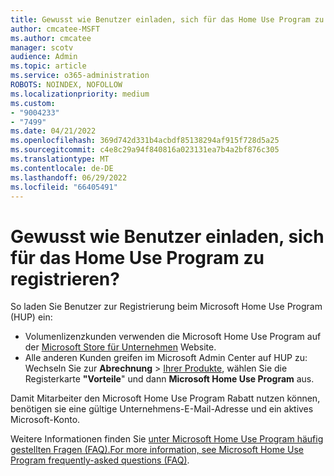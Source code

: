 ```yaml
---
title: Gewusst wie Benutzer einladen, sich für das Home Use Program zu registrieren?
author: cmcatee-MSFT
ms.author: cmcatee
manager: scotv
audience: Admin
ms.topic: article
ms.service: o365-administration
ROBOTS: NOINDEX, NOFOLLOW
ms.localizationpriority: medium
ms.custom:
- "9004233"
- "7499"
ms.date: 04/21/2022
ms.openlocfilehash: 369d742d331b4acbdf85138294af915f728d5a25
ms.sourcegitcommit: c4e8c29a94f840816a023131ea7b4a2bf876c305
ms.translationtype: MT
ms.contentlocale: de-DE
ms.lasthandoff: 06/29/2022
ms.locfileid: "66405491"
---
```

# <a name="how-do-i-invite-users-to-enroll-in-the-home-use-program"></a>Gewusst wie Benutzer einladen, sich für das Home Use Program zu registrieren?

So laden Sie Benutzer zur Registrierung beim Microsoft Home Use Program (HUP) ein:

- Volumenlizenzkunden verwenden die Microsoft Home Use Program auf der [Microsoft Store für Unternehmen](https://go.microsoft.com/fwlink/?linkid=2139192) Website.
- Alle anderen Kunden greifen im Microsoft Admin Center auf HUP zu: Wechseln Sie zur **Abrechnung** > [Ihrer Produkte](https://go.microsoft.com/fwlink/p/?linkid=842054), wählen Sie die Registerkarte **"Vorteile**" und dann **Microsoft Home Use Program** aus.

Damit Mitarbeiter den Microsoft Home Use Program Rabatt nutzen können, benötigen sie eine gültige Unternehmens-E-Mail-Adresse und ein aktives Microsoft-Konto.

Weitere Informationen finden Sie [unter Microsoft Home Use Program häufig gestellten Fragen (FAQ).For more information, see Microsoft Home Use Program frequently-asked questions (FAQ)](https://docs.microsoft.com/microsoft-365/commerce/microsoft-home-use-program-faq#why-should-my-company-participate-in-the-home-use-program-).
